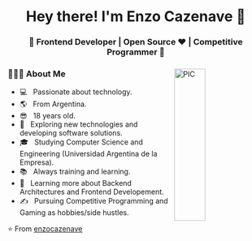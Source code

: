 <h1 align="center">Hey there! I'm Enzo Cazenave 👋 </h1>
<h3 align="center">🚀 Frontend Developer | Open Source ♥ | Competitive Programmer  🚀</h3>
<div>
<img width = "35%" align="right" alt="PIC" height="300px" src="https://www.pngitem.com/pimgs/m/4-42822_apple-tv-copy-developer-illustration-png-transparent-png.png" />
<div align="left"> 
  <h3> 👨🏻‍💻 About Me </h3>
  
  - 💻 &nbsp; Passionate about technology.
  - 🌎 &nbsp; From Argentina.
  - 😎 &nbsp; 18 years old.
  - 🤔 &nbsp; Exploring new technologies and developing software solutions.
  - 🎓 &nbsp; Studying Computer Science and Engineering (Universidad Argentina de la Empresa).
  - 📚 &nbsp; Always training and learning.
  - 🌱 &nbsp; Learning more about Backend Architectures and Frontend Developement.
  - ✍️ &nbsp; Pursuing Competitive Programming and Gaming as hobbies/side hustles.  
</div> 
</div>

⭐️ From [enzocazenave](https://github.com/enzocazenave)